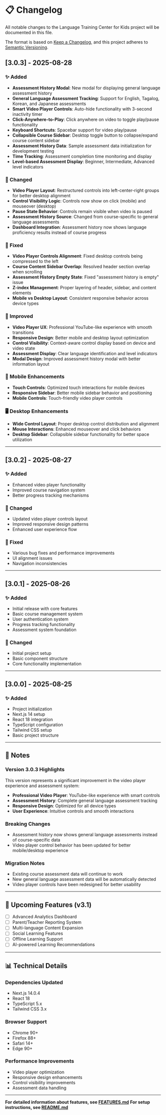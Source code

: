 # 📋 Changelog

All notable changes to the Language Training Center for Kids project will be documented in this file.

The format is based on [Keep a Changelog](https://keepachangelog.com/en/1.0.0/),
and this project adheres to [Semantic Versioning](https://semver.org/spec/v2.0.0.html).

## [3.0.3] - 2025-08-28

### ✨ Added
- **Assessment History Modal**: New modal for displaying general language assessment history
- **General Language Assessment Tracking**: Support for English, Tagalog, Korean, and Japanese assessments
- **Smart Video Player Controls**: Auto-hide functionality with 3-second inactivity timer
- **Click-Anywhere-to-Play**: Click anywhere on video to toggle play/pause functionality
- **Keyboard Shortcuts**: Spacebar support for video play/pause
- **Collapsible Course Sidebar**: Desktop toggle button to collapse/expand course content sidebar
- **Assessment History Data**: Sample assessment data initialization for development testing
- **Time Tracking**: Assessment completion time monitoring and display
- **Level-based Assessment Display**: Beginner, Intermediate, Advanced level indicators

### 🔧 Changed
- **Video Player Layout**: Restructured controls into left-center-right groups for better desktop alignment
- **Control Visibility Logic**: Controls now show on click (mobile) and mouseover (desktop)
- **Pause State Behavior**: Controls remain visible when video is paused
- **Assessment History Source**: Changed from course-specific to general language assessments
- **Dashboard Integration**: Assessment history now shows language proficiency results instead of course progress

### 🐛 Fixed
- **Video Player Controls Alignment**: Fixed desktop controls being compressed to the left
- **Course Content Sidebar Overlap**: Resolved header section overlap when scrolling
- **Assessment History Empty State**: Fixed "assessment history is empty" issue
- **Z-index Management**: Proper layering of header, sidebar, and content elements
- **Mobile vs Desktop Layout**: Consistent responsive behavior across device types

### 🎨 Improved
- **Video Player UX**: Professional YouTube-like experience with smooth transitions
- **Responsive Design**: Better mobile and desktop layout optimization
- **Control Visibility**: Context-aware control display based on device and video state
- **Assessment Display**: Clear language identification and level indicators
- **Modal Design**: Improved assessment history modal with better information layout

### 📱 Mobile Enhancements
- **Touch Controls**: Optimized touch interactions for mobile devices
- **Responsive Sidebar**: Better mobile sidebar behavior and positioning
- **Mobile Controls**: Touch-friendly video player controls

### 🖥️ Desktop Enhancements
- **Wide Control Layout**: Proper desktop control distribution and alignment
- **Mouse Interactions**: Enhanced mouseover and click behaviors
- **Desktop Sidebar**: Collapsible sidebar functionality for better space utilization

---

## [3.0.2] - 2025-08-27

### ✨ Added
- Enhanced video player functionality
- Improved course navigation system
- Better progress tracking mechanisms

### 🔧 Changed
- Updated video player controls layout
- Improved responsive design patterns
- Enhanced user experience flow

### 🐛 Fixed
- Various bug fixes and performance improvements
- UI alignment issues
- Navigation inconsistencies

---

## [3.0.1] - 2025-08-26

### ✨ Added
- Initial release with core features
- Basic course management system
- User authentication system
- Progress tracking functionality
- Assessment system foundation

### 🔧 Changed
- Initial project setup
- Basic component structure
- Core functionality implementation

---

## [3.0.0] - 2025-08-25

### ✨ Added
- Project initialization
- Next.js 14 setup
- React 18 integration
- TypeScript configuration
- Tailwind CSS setup
- Basic project structure

---

## 📝 Notes

### Version 3.0.3 Highlights
This version represents a significant improvement in the video player experience and assessment system:

- **Professional Video Player**: YouTube-like experience with smart controls
- **Assessment History**: Complete general language assessment tracking
- **Responsive Design**: Optimized for all device types
- **User Experience**: Intuitive controls and smooth interactions

### Breaking Changes
- Assessment history now shows general language assessments instead of course-specific data
- Video player control behavior has been updated for better mobile/desktop experience

### Migration Notes
- Existing course assessment data will continue to work
- New general language assessment data will be automatically detected
- Video player controls have been redesigned for better usability

---

## 🔮 Upcoming Features (v3.1)

- [ ] Advanced Analytics Dashboard
- [ ] Parent/Teacher Reporting System
- [ ] Multi-language Content Expansion
- [ ] Social Learning Features
- [ ] Offline Learning Support
- [ ] AI-powered Learning Recommendations

---

## 📊 Technical Details

### Dependencies Updated
- Next.js 14.0.4
- React 18
- TypeScript 5.x
- Tailwind CSS 3.x

### Browser Support
- Chrome 90+
- Firefox 88+
- Safari 14+
- Edge 90+

### Performance Improvements
- Video player optimization
- Responsive design enhancements
- Control visibility improvements
- Assessment data handling

---

**For detailed information about features, see [FEATURES.md](./FEATURES.md)**
**For setup instructions, see [README.md](./README.md)**
